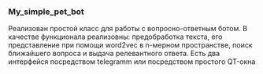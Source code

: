 ### My_simple_pet_bot
Реализован простой класс для работы с вопросно-ответным ботом.
В качестве функционала реализовны: предобработка текста, его представление при помощи word2vec в n-мерном пространстве, поиск ближайшего вопроса и выдача релевантного ответа.
Есть два интерфейся посредством telegramm или посредством простого QT-окна
